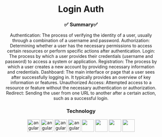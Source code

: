 
<h1 align="center">Login Auth </h1>
<h3 align="center">✅ Summary✅ </h3>
<p  align="center"  >
  Authentication: The process of verifying the identity of a user, usually through a combination of a username and password.
  Authorization: Determining whether a user has the necessary permissions to access certain resources or perform specific actions after authentication. 
  Login: The process by which a user provides their credentials (username and password) to access a system or application.
  Registration: The process by which a user creates a new account by providing necessary information and credentials.
  Dashboard: The main interface or page that a user sees after successfully logging in. It typically provides an overview of key information or features.
  Unauthorized Access: Attempted access to a resource or feature without the necessary authentication or authorization.
  Redirect: Sending the user from one URL to another after a certain action, such as a successful login.
</p>
<h3 align="center">Technology</h3>
<p align="center" style={{display: flex;
    justify-content: space-around;}}>
    <img src="https://icones.pro/wp-content/uploads/2021/06/icone-github-grise.png" alt="angular" width="40" height="40"/> 
    <img src="https://miro.medium.com/v2/resize:fit:512/1*W3ZHer9j6Cxzh78m0jLLdw.png" alt="angular" width="40" height="40"/> 
    <img src="https://cdn-icons-png.flaticon.com/512/732/732212.png" alt="angular" width="40" height="40"/> 
    <img src="https://cdn4.iconfinder.com/data/icons/social-media-logos-6/512/121-css3-512.png" alt="angular" width="40" height="40"/> 
   <img src="https://blog.leonhassan.co.uk/content/images/2019/01/react-1.svg" width="40" height="40"/> 
   <img src="https://git-scm.com/images/logos/downloads/Git-Icon-1788C.png" width="40" height="40"/> 
   <img src="https://seeklogo.com/images/M/mui-logo-56F171E991-seeklogo.com.png" width="40" height="40"/> 
   <img src="https://git-scm.com/images/logos/downloads/Git-Icon-1788C.png" width="40" height="40"/> 
</p>     
<div align="center">
